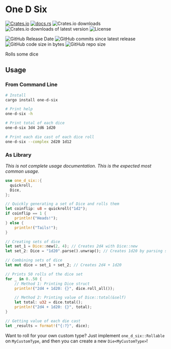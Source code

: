 # One D Six
[![Crates.io](https://img.shields.io/crates/v/one-d-six)](https://crates.io/crates/one-d-six)
[![docs.rs](https://docs.rs/one-d-six/badge.svg)](https://docs.rs/one-d-six/)
![Crates.io downloads](https://img.shields.io/crates/d/one-d-six)
![Crates.io downloads of latest version](https://img.shields.io/crates/dv/one-d-six)
![License](https://img.shields.io/crates/l/one-d-six)

![GitHub Release Date](https://img.shields.io/github/release-date/spenserblack/one-d-six-rs)
![GitHub commits since latest release](https://img.shields.io/github/commits-since/spenserblack/one-d-six-rs/latest)
![GitHub code size in bytes](https://img.shields.io/github/languages/code-size/spenserblack/one-d-six-rs)
![GitHub repo size](https://img.shields.io/github/repo-size/spenserblack/one-d-six-rs)

Rolls some dice

## Usage
### From Command Line
```bash
# Install
cargo install one-d-six

# Print help
one-d-six -h

# Print total of each dice
one-d-six 3d4 2d6 1d20

# Print each die cast of each dice roll
one-d-six --complex 2d20 1d12
```

### As Library
*This is not complete usage documentation. This is the expected most common usage.*
```rust
use one_d_six::{
  quickroll,
  Dice,
};

// Quickly generating a set of Dice and rolls them
let coinflip: u8 = quickroll("1d2");
if coinflip == 1 {
    println!("Heads!");
} else {
    println!("Tails!");
}

// Creating sets of dice
let set_1 = Dice::new(2, 4); // Creates 2d4 with Dice::new
let set_2: Dice = "1d20".parse().unwrap(); // Creates 1d20 by parsing str

// Combining sets of dice
let mut dice = set_1 + set_2; // Creates 2d4 + 1d20

// Prints 50 rolls of the dice set
for _ in 0..50 {
    // Method 1: Printing Dice struct
    println!("2d4 + 1d20: {}", dice.roll_all());

    // Method 2: Printing value of Dice::total(&self)
    let total: u32 = dice.total();
    println!("2d4 + 1d20: {}", total);
}

// Getting value of each die cast
let _results = format!("{:?}", dice);
```
Want to roll for your own custom type? Just implement `one_d_six::Rollable` on `MyCustomType`, and then you can create a new `Die<MyCustomType>`!
